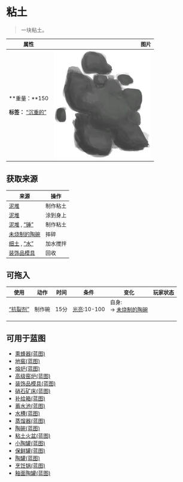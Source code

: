 # 粘土  
> 一块粘土。  
  
  属性  |   图片   
 ----  |  ----:   
 **重量：**150<br><br>**标签：**	[“沉重的”](tag_Heavy.md)  |  ![](Sprite/Clay.png)   
  
## 获取来源  
来源  |  操作  
----  |  ----  
[泥堆](MudPile.md)  |  制作粘土  
[泥堆](MudPile.md)  |  涂到身上  
[泥堆](MudPile.md) , [“锤”](tag_Hammer.md)  |  制作粘土  
[未烧制的陶碗](ClayBowlUnfired.md)  |  摔碎  
[细土](FineDirt.md) , [“水”](tag_WaterAny.md)  |  加水搅拌  
[装饰品模具](MoldCopperDecoration.md)  |  回收  
## 可拖入  
使用  |  动作  |  时间  |  条件  |  变化  |  玩家状态  
----  |  ----  |  ----  |  ----  |  ----  |  ----  
[“抗裂剂”](tag_Temper.md)  |  制作碗  |  15分  |  [光亮](Light.md):10-100  |  自身:<br>→ [未烧制的陶碗](ClayBowlUnfired.md)<br><br>  |    
## 可用于蓝图  
- [熏蜂器(蓝图)](Bp_BeeSmoker.md)  
- [地窖(蓝图)](Bp_Cellar.md)  
- [熔炉(蓝图)](Bp_Forge.md)  
- [高级窑炉(蓝图)](Bp_KilnAdvanced.md)  
- [装饰品模具(蓝图)](Bp_MoldDecoration.md)  
- [硝石矿床(蓝图)](Bp_NiterBed.md)  
- [补给箱(蓝图)](Bp_SupplyChest.md)  
- [蓄水池(蓝图)](Bp_WaterReservoir.md)  
- [水槽(蓝图)](Bp_WateringTrough.md)  
- [蒸馏器(蓝图)](Bp_Alembic.md)  
- [陶碗(蓝图)](Bp_ClayBowl.md)  
- [粘土火盆(蓝图)](Bp_ClayFirePit.md)  
- [小陶罐(蓝图)](Bp_ClayJar.md)  
- [保鲜罐(蓝图)](Bp_ClayPotCooler.md)  
- [陶罐(蓝图)](Bp_ClayVase.md)  
- [烹饪锅(蓝图)](Bp_CookingPot.md)  
- [釉面陶罐(蓝图)](Bp_GlazedVase.md)  
  
  
